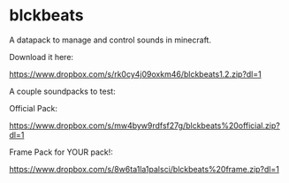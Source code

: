 # blckbeats
A datapack to manage and control sounds in minecraft.

Download it here:

https://www.dropbox.com/s/rk0cy4j09oxkm46/blckbeats1.2.zip?dl=1

A couple soundpacks to test:

Official Pack:

https://www.dropbox.com/s/mw4byw9rdfsf27g/blckbeats%20official.zip?dl=1


Frame Pack for YOUR pack!:

https://www.dropbox.com/s/8w6ta1la1palsci/blckbeats%20frame.zip?dl=1
